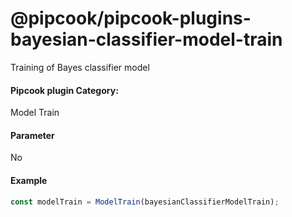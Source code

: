 # @pipcook/pipcook-plugins-bayesian-classifier-model-train

Training of Bayes classifier model

<a name="klNlr"></a>
#### Pipcook plugin Category:
Model Train

<a name="sk41c"></a>
#### Parameter
No

<a name="h7WRB"></a>
#### Example

```typescript
const modelTrain = ModelTrain(bayesianClassifierModelTrain);
```

